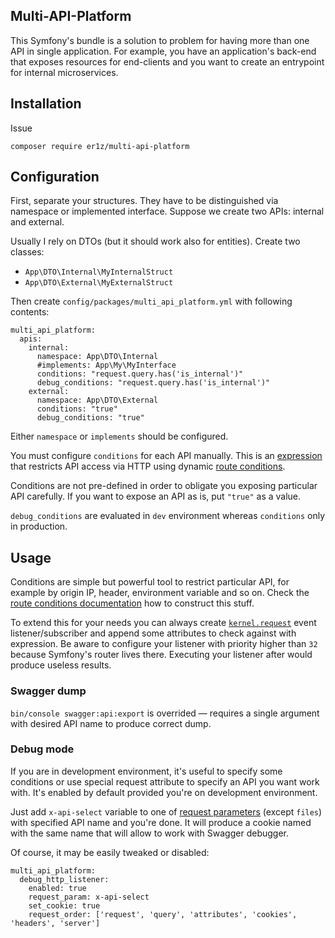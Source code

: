 Multi-API-Platform
--

This Symfony's bundle is a solution to problem for having more than one API in single application. For example, you have
an application's back-end that exposes resources for end-clients and you want to create an entrypoint for internal
microservices.

Installation
-

Issue
```
composer require er1z/multi-api-platform
```

Configuration
-

First, separate your structures. They have to be distinguished via namespace or implemented interface. Suppose we create
two APIs: internal and external.

Usually I rely on DTOs (but it should work also for entities). Create two classes:
- `App\DTO\Internal\MyInternalStruct`
- `App\DTO\External\MyExternalStruct`

Then create `config/packages/multi_api_platform.yml` with following contents:
```
multi_api_platform:
  apis:
    internal:
      namespace: App\DTO\Internal
      #implements: App\My\MyInterface
      conditions: "request.query.has('is_internal')"
      debug_conditions: "request.query.has('is_internal')"
    external:
      namespace: App\DTO\External
      conditions: "true"
      debug_conditions: "true"
```

Either `namespace` or `implements` should be configured.

You must configure `conditions` for each API manually. This is an [expression](https://symfony.com/doc/current/components/expression_language.html)
that restricts API access via HTTP using dynamic [route conditions](https://symfony.com/doc/current/routing/conditions.html). 

Conditions are not pre-defined in order to obligate you exposing particular API carefully. If you want to expose an API
as is, put `"true"` as a value.

`debug_conditions` are evaluated in `dev` environment whereas `conditions` only in production.

Usage
-

Conditions are simple but powerful tool to restrict particular API, for example by origin IP, header, environment
variable and so on. Check the [route conditions documentation](https://symfony.com/doc/current/routing/conditions.html)
how to construct this stuff.

To extend this for your needs you can always create [`kernel.request`](https://symfony.com/doc/current/reference/events.html#kernel-request)
event listener/subscriber and append some attributes to check against with expression. Be aware to configure your
listener with priority higher than `32` because Symfony's router lives there. Executing your listener after would
produce useless results.  

### Swagger dump
`bin/console swagger:api:export` is overrided — requires a single argument with desired API name to produce correct dump.

### Debug mode
If you are in development environment, it's useful to specify some conditions or use special request attribute
to specify an API you want work with. It's enabled by default provided you're on development environment.

Just add `x-api-select` variable to one of [request parameters](https://symfony.com/doc/current/components/http_foundation.html#request)
(except `files`) with specified API name and you're done. It will produce a cookie named with the same name that will
allow to work with Swagger debugger.

Of course, it may be easily tweaked or disabled:

```
multi_api_platform:
  debug_http_listener:
    enabled: true
    request_param: x-api-select
    set_cookie: true
    request_order: ['request', 'query', 'attributes', 'cookies', 'headers', 'server']
```  
